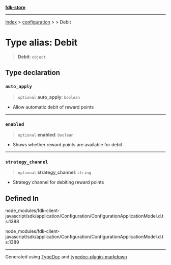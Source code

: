 [**fdk-store**](../../../README.md)
***

[Index](../../../API.md) > [configuration](../../README.md) > [<internal>](../README.md) > Debit

# Type alias: Debit

> **Debit**: `object`

## Type declaration

### `auto_apply`

> `optional` **auto\_apply**: `boolean`

- Allow automatic debit of reward points

***

### `enabled`

> `optional` **enabled**: `boolean`

- Shows whether reward points are available for debit

***

### `strategy_channel`

> `optional` **strategy\_channel**: `string`

- Strategy channel for debiting reward points

## Defined In

node\_modules/fdk-client-javascript/sdk/application/Configuration/ConfigurationApplicationModel.d.ts:1388

node\_modules/fdk-client-javascript/sdk/application/Configuration/ConfigurationApplicationModel.d.ts:1389

***
Generated using [TypeDoc](https://typedoc.org/) and [typedoc-plugin-markdown](https://www.npmjs.com/package/typedoc-plugin-markdown)
